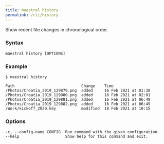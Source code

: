 ```yaml
---
title: maestral history
permalink: /cli/history
---
```


Show recent file changes in chronological order.

### Syntax

```
maestral history [OPTIONS]
```

### Example

```shell
$ maestral history

Path                             Change    Time
/Photos/Croatia_2019_129879.png  added     16 Feb 2021 at 01:38
/Photos/Croatia_2019_129880.png  added     16 Feb 2021 at 02:01
/Photos/Croatia_2019_129881.png  added     16 Feb 2021 at 06:49
/Photos/Croatia_2019_129882.png  added     16 Feb 2021 at 06:49
/Work/kickoff_2020.key           modified  18 Feb 2021 at 10:15
```

### Options

```
-c, --config-name CONFIG  Run command with the given configuration.
--help                    Show help for this command and exit.
```
